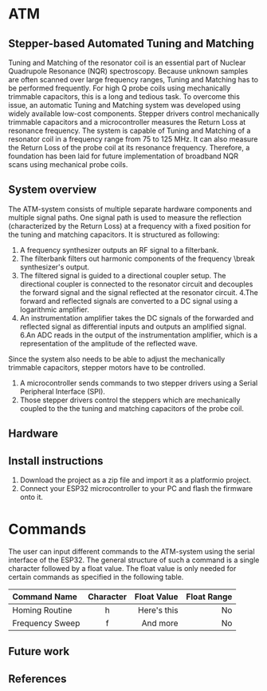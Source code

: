 # ATM
## Stepper-based Automated Tuning and Matching

Tuning and Matching of the resonator coil is an essential part of Nuclear Quadrupole Resonance (NQR) spectroscopy. Because unknown samples are often scanned over large frequency ranges, Tuning and Matching has to be performed frequently. For high Q probe coils using mechanically trimmable capacitors, this is a long and tedious task.
To overcome this issue, an automatic Tuning and Matching system was developed using widely available low-cost components. Stepper drivers control mechanically trimmable capacitors and a microcontroller measures the Return Loss at resonance frequency. The system is capable of Tuning and Matching of a resonator coil in a frequency range from 75 to 125 MHz. It can also measure the Return Loss of the probe coil at its resonance frequency. Therefore, a foundation has been laid for future implementation of broadband NQR scans using mechanical probe coils.

## System overview
The ATM-system consists of multiple separate hardware components and multiple signal paths. One signal path is used to measure the reflection (characterized by the Return Loss) at a frequency with a fixed position for the tuning and matching capacitors. It is structured as following:

1.  A frequency synthesizer outputs an RF signal to a filterbank. 
2. The filterbank filters out harmonic components of the frequency \break synthesizer's output.
3. The filtered signal is guided to a directional coupler setup. The directional coupler is connected to the resonator circuit and decouples the forward signal and the signal reflected at the resonator circuit. 
4.The forward and reflected signals are converted to a DC signal using a logarithmic amplifier. 
5. An instrumentation amplifier takes the DC signals of the forwarded and reflected signal as differential inputs and outputs an amplified signal.
6.An ADC reads in the output of the instrumentation amplifier, which is a representation of the amplitude of the reflected wave. 


Since the system also needs to be able to adjust the mechanically trimmable capacitors, stepper motors have to be controlled.

1. A microcontroller sends commands to two stepper drivers using a Serial Peripheral Interface (SPI).
2. Those stepper drivers control the steppers which are mechanically coupled to the the tuning and matching capacitors of the probe coil.  

## Hardware

## Install instructions
1. Download the project as a zip file and import it as a platformio project. 
2. Connect your ESP32 microcontroller to your PC and flash the firmware onto it. 

# Commands
The user can input different commands to the ATM-system using the serial interface of the ESP32. The general structure of such a command is a single character followed by a float value. The float value is only needed for certain commands as specified in the following table. 

| Command Name | Character | Float Value | Float Range|
| :---        |    :----:   |          ---: |          ---: |
| Homing Routine | h| Here's this   | No | - |
| Frequency Sweep | f | And more      | No | - |

## Future work

## References

